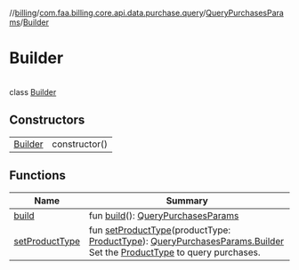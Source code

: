 //[billing](../../../../index.md)/[com.faa.billing.core.api.data.purchase.query](../../index.md)/[QueryPurchasesParams](../index.md)/[Builder](index.md)

# Builder

\
class [Builder](index.md)

## Constructors

| | |
|---|---|
| [Builder](Builder.md) | constructor() |

## Functions

| Name | Summary |
|---|---|
| [build](build.md) | fun [build](build.md)(): [QueryPurchasesParams](../index.md) |
| [setProductType](setProductType.md) | fun [setProductType](setProductType.md)(productType: [ProductType](../../../com.faa.billing.core.api/ProductType/index.md)): [QueryPurchasesParams.Builder](index.md)<br>Set the [ProductType](../../../com.faa.billing.core.api/ProductType/index.md) to query purchases. |
